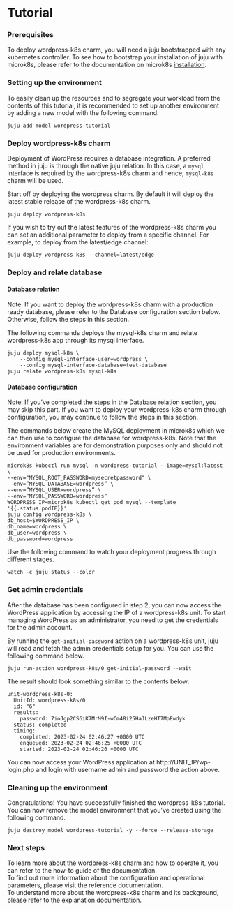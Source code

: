 # Tutorial

### Prerequisites

To deploy wordpress-k8s charm, you will need a juju bootstrapped with any kubernetes controller.
To see how to bootstrap your installation of juju with microk8s, please refer to the documentation
on microk8s [installation](https://juju.is/docs/olm/microk8s).

### Setting up the environment

To easily clean up the resources and to segregate your workload from the contents of this tutorial,
it is recommended to set up another environment by adding a new model with the following command.

```
juju add-model wordpress-tutorial
```

### Deploy wordpress-k8s charm

Deployment of WordPress requires a database integration. A preferred method in juju is through the
native juju relation. In this case, a `mysql` interface is required by the wordpress-k8s charm and
hence, `mysql-k8s` charm will be used.

Start off by deploying the wordpress charm. By default it will deploy the latest stable release of
the wordpress-k8s charm.

```
juju deploy wordpress-k8s
```

If you wish to try out the latest features of the wordpress-k8s charm you can set an additional
parameter to deploy from a specific channel. For example, to deploy from the latest/edge channel:

```
juju deploy wordpress-k8s --channel=latest/edge
```

### Deploy and relate database

#### Database relation

Note: If you want to deploy the wordpress-k8s charm with a production ready database, please refer
to the Database configuration section below. Otherwise, follow the steps in this section.

The following commands deploys the mysql-k8s charm and relate wordpress-k8s app through its mysql
interface.

```
juju deploy mysql-k8s \
    --config mysql-interface-user=wordpress \
    --config mysql-interface-database=test-database
juju relate wordpress-k8s mysql-k8s
```

#### Database configuration

Note: If you’ve completed the steps in the Database relation section, you may skip this part. If
you want to deploy your wordpress-k8s charm through configuration, you may continue to follow the
steps in this section.

The commands below create the MySQL deployment in microk8s which we can then use to configure the
database for wordpress-k8s. Note that the environment variables are for demonstration purposes only
and should not be used for production environments.

```
microk8s kubectl run mysql -n wordpress-tutorial --image=mysql:latest \
--env="MYSQL_ROOT_PASSWORD=mysecretpassword" \
--env=”MYSQL_DATABASE=wordpress” \
--env=”MYSQL_USER=wordpress” \
--env=”MYSQL_PASSWORD=wordpress”
WORDPRESS_IP=microk8s kubectl get pod mysql --template '{{.status.podIP}}'
juju config wordpress-k8s \
db_host=$WORDPRESS_IP \
db_name=wordpress \
db_user=wordpress \
db_password=wordpress
```

Use the following command to watch your deployment progress through different stages.

```
watch -c juju status --color
```

### Get admin credentials

After the database has been configured in step 2, you can now access the WordPress application by
accessing the IP of a wordpress-k8s unit. To start managing WordPress as an administrator, you need
to get the credentials for the admin account.

By running the `get-initial-password` action on a wordpress-k8s unit, juju will read and fetch the
admin credentials setup for you. You can use the following command below.

```
juju run-action wordpress-k8s/0 get-initial-password --wait
```

The result should look something similar to the contents below:

```
unit-wordpress-k8s-0:
  UnitId: wordpress-k8s/0
  id: "6"
  results:
    password: 7ioJgp2CS6iK7MrM9I-wCm48i25HaJLzeHT7MpEwdyk
  status: completed
  timing:
    completed: 2023-02-24 02:46:27 +0000 UTC
    enqueued: 2023-02-24 02:46:25 +0000 UTC
    started: 2023-02-24 02:46:26 +0000 UTC
```

You can now access your WordPress application at http://UNIT_IP/wp-login.php and login with
username admin and password the action above.

### Cleaning up the environment

Congratulations! You have successfully finished the wordpress-k8s tutorial. You can now remove the
model environment that you’ve created using the following command.

```
juju destroy model wordpress-tutorial -y --force --release-storage
```

### Next steps

To learn more about the wordpress-k8s charm and how to operate it, you can refer to the how-to
guide of the documentation.  
To find out more information about the configuration and operational parameters, please visit the
reference documentation.  
To understand more about the wordpress-k8s charm and its background, please refer to the
explanation documentation.
